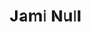 ---
type: "member"
layout: "team"
title: "Jami Null"
publish_name: "Jami Null"
bg_image: ""
photo: ""
lab_position: "Undergrad Student"
lab_group: "Alumni"
status: "alumni"

---